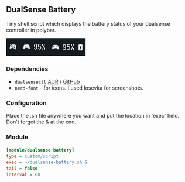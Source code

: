 ## DualSense Battery

Tiny shell script which displays the battery status of your dualsense controller in polybar.  

![screenshots](screenshots/screens.png)

### Dependencies
- `dualsensectl` [AUR](https://aur.archlinux.org/packages/dualsensectl-git) / [GitHub](https://github.com/nowrep/dualsensectl)
- `nerd-font` - for icons. I used Iosevka for screenshots.

### Configuration
Place the .sh file anywhere you want and put the location in 'exec' field.  
Don't forget the & at the end.


### Module
```ini
[module/dualsense-battery]
type = custom/script
exec = ~/dualsense-battery.sh &
tail = false
interval = 60
```
